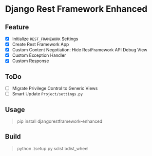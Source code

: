 # Django Rest Framework Enhanced

## Feature

- [x] Initialize `REST_FRAMEWORK` Settings
- [x] Create Rest Framework App
- [x] Custom Content Negotiation: Hide RestFramework API Debug View
- [x] Custom Exception Handler
- [x] Custom Response

## ToDo

- [ ] Migrate Privilege Control to Generic Views
- [ ] Smart Update `Project/settings.py`

## Usage

> pip install djangorestframework-enhanced

## Build

> python .\setup.py sdist bdist_wheel
